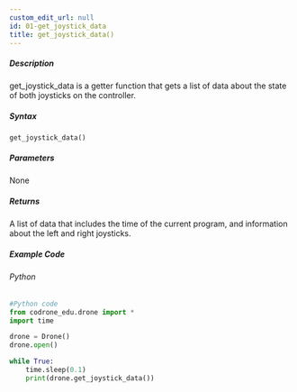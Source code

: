 ```yaml
---
custom_edit_url: null
id: 01-get_joystick_data
title: get_joystick_data()
---
```


##### Description

get_joystick_data is a getter function that gets a list of data about the state of both joysticks on the controller.

##### Syntax
```get_joystick_data()```


##### Parameters

None

##### Returns

A list of data that includes the time of the current program, and information about the left and right joysticks. 

##### Example Code
###### Python
```python
#Python code
from codrone_edu.drone import *
import time

drone = Drone()
drone.open()

while True:
    time.sleep(0.1)
    print(drone.get_joystick_data())

```